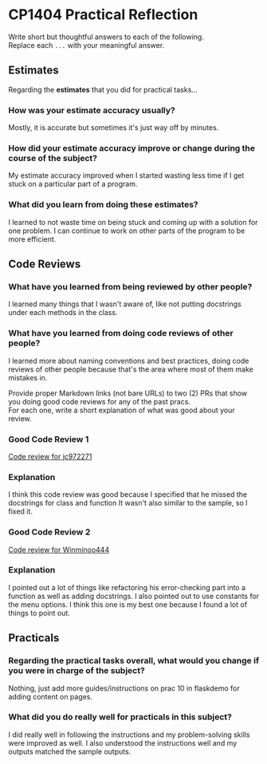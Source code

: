 # CP1404 Practical Reflection

Write short but thoughtful answers to each of the following.  
Replace each `...` with your meaningful answer.

## Estimates

Regarding the **estimates** that you did for practical tasks...

### How was your estimate accuracy usually?

Mostly, it is accurate but sometimes it's just way off by minutes. 

### How did your estimate accuracy improve or change during the course of the subject?

My estimate accuracy improved when I started wasting less time if I get stuck on a particular part of a program.

### What did you learn from doing these estimates?

I learned to not waste time on being stuck and coming up with a solution for one problem. I can continue to
work on other parts of the program to be more efficient.

## Code Reviews

### What have you learned from being reviewed by other people?

I learned many things that I wasn't aware of, like not putting docstrings under each methods in the class.

### What have you learned from doing code reviews of other people?

I learned more about naming conventions and best practices, doing code reviews of other people because
that's the area where most of them make mistakes in.

Provide proper Markdown links (not bare URLs) to two (2) PRs that show you doing good code reviews for any of the past
pracs.  
For each one, write a short explanation of what was good about your review.

### Good Code Review 1

[Code review for jc972271](https://github.com/jc972271/cp1404practicals/pull/5#pullrequestreview-2456628162)

### Explanation

I think this code review was good because I specified that he missed the docstrings for class and function
It wasn't also similar to the sample, so I fixed it.

### Good Code Review 2

[Code review for Winminoo444](https://github.com/Winminoo4444/cp1404practicals/pull/6#pullrequestreview-2471434522)

### Explanation

I pointed out a lot of things like refactoring his error-checking part into a function as well as adding docstrings.
I also pointed out to use constants for the menu options. I think this one is my best one because I found
a lot of things to point out.

## Practicals

### Regarding the **practical tasks** overall, what would you change if you were in charge of the subject?

Nothing, just add more guides/instructions on prac 10 in flaskdemo for adding content on pages. 

### What did you do really well for practicals in this subject?

I did really well in following the instructions and my problem-solving skills were improved as well.
I also understood the instructions well and my outputs matched the sample outputs.

